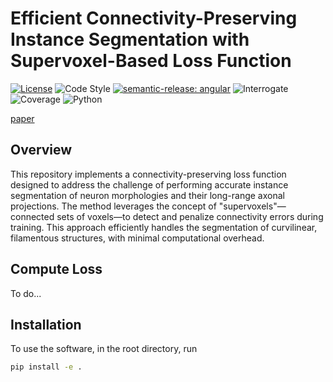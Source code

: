 # Efficient Connectivity-Preserving Instance Segmentation with Supervoxel-Based Loss Function

[![License](https://img.shields.io/badge/license-MIT-brightgreen)](LICENSE)
![Code Style](https://img.shields.io/badge/code%20style-black-black)
[![semantic-release: angular](https://img.shields.io/badge/semantic--release-angular-e10079?logo=semantic-release)](https://github.com/semantic-release/semantic-release)
![Interrogate](https://img.shields.io/badge/interrogate-61.8%25-red)
![Coverage](https://img.shields.io/badge/coverage-100%25-brightgreen?logo=codecov)
![Python](https://img.shields.io/badge/python->=3.7-blue?logo=python)

[paper](https://arxiv.org/abs/2501.01022)

## Overview

This repository implements a connectivity-preserving loss function designed to address the challenge of performing accurate instance segmentation of neuron morphologies and their long-range axonal projections. The method leverages the concept of "supervoxels"—connected sets of voxels—to detect and penalize connectivity errors during training. This approach efficiently handles the segmentation of curvilinear, filamentous structures, with minimal computational overhead.


## Compute Loss

To do...

## Installation
To use the software, in the root directory, run
```bash
pip install -e .
```

